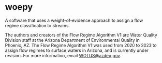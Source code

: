 # woepy
A software that uses a weight-of-evidence approach to assign a flow regime classification to streams.

The authors and creators of the Flow Regime Algorithm V1 are Water Quality Division staff at the Arizona Department of Environmental Quality in Phoenix, AZ. The Flow Regime Algorithm V1 was used from 2020 to 2023 to assign flow regimes to surface waters in Arizona, and is currently under revision. For more information, email WOTUS@azdeq.gov.
